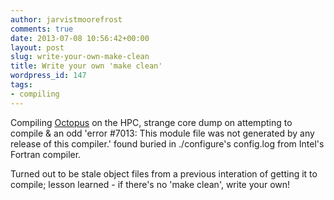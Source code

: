 ```yaml
---
author: jarvistmoorefrost
comments: true
date: 2013-07-08 10:56:42+00:00
layout: post
slug: write-your-own-make-clean
title: Write your own 'make clean'
wordpress_id: 147
tags:
- compiling
---
```


Compiling [Octopus](http://www.tddft.org/programs/octopus/wiki/index.php/Manual:Specific_architectures) on the HPC, strange core dump on attempting to compile & an odd 'error #7013: This module file was not generated by any release of this compiler.' found buried in ./configure's config.log from Intel's Fortran compiler.

Turned out to be stale object files from a previous interation of getting it to compile; lesson learned - if there's no 'make clean', write your own!
